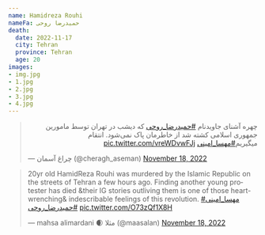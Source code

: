 ```yaml
---
name: Hamidreza Rouhi
nameFa: حمیدرضا روحی
death:
  date: 2022-11-17
  city: Tehran
  province: Tehran
  age: 20
images:
- img.jpg
- 1.jpg
- 2.jpg
- 3.jpg
- 4.jpg
---
```


<blockquote class="twitter-tweet"><p lang="fa" dir="rtl">چهره آشنای جاویدنام <a href="https://twitter.com/hashtag/%D8%AD%D9%85%DB%8C%D8%AF%D8%B1%D8%B6%D8%A7_%D8%B1%D9%88%D8%AD%DB%8C?src=hash&amp;ref_src=twsrc%5Etfw">#حمیدرضا_روحی</a> که دیشب در تهران توسط مامورین جمهوری اسلامی کشته شد از خاطرمان پاک نمی‌شود. انتقام میگیریم<a href="https://twitter.com/hashtag/%D9%85%D9%87%D8%B3%D8%A7_%D8%A7%D9%85%DB%8C%D9%86%DB%8C?src=hash&amp;ref_src=twsrc%5Etfw">#مهسا_امینی</a> <a href="https://t.co/vreWDvwFJj">pic.twitter.com/vreWDvwFJj</a></p>&mdash; چراغ آسمان (@cheragh_aseman) <a href="https://twitter.com/cheragh_aseman/status/1593577507600613376?ref_src=twsrc%5Etfw">November 18, 2022</a></blockquote> <script async src="https://platform.twitter.com/widgets.js" charset="utf-8"></script>


<blockquote class="twitter-tweet"><p lang="en" dir="ltr">20yr old HamidReza Rouhi was murdered by the Islamic Republic on the streets of Tehran a few hours ago. Finding another young protester has died &amp;their IG stories outliving them is one of those heart-wrenching&amp; indescribable feelings of this revolution. <a href="https://twitter.com/hashtag/%D9%85%D9%87%D8%B3%D8%A7_%D8%A7%D9%85%DB%8C%D9%86%DB%8C?src=hash&amp;ref_src=twsrc%5Etfw">#مهسا_امینی</a> <a href="https://twitter.com/hashtag/%D8%AD%D9%85%DB%8C%D8%AF%D8%B1%D8%B6%D8%A7_%D8%B1%D9%88%D8%AD%DB%8C?src=hash&amp;ref_src=twsrc%5Etfw">#حمیدرضا_روحی</a> <a href="https://t.co/O73zQf1X8H">pic.twitter.com/O73zQf1X8H</a></p>&mdash; mahsa alimardani 🌒 مثلا (@maasalan) <a href="https://twitter.com/maasalan/status/1593458132830883840?ref_src=twsrc%5Etfw">November 18, 2022</a></blockquote> <script async src="https://platform.twitter.com/widgets.js" charset="utf-8"></script>